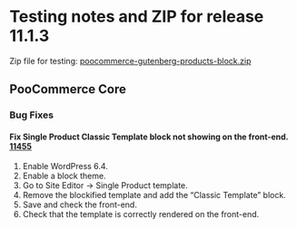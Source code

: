 # Testing notes and ZIP for release 11.1.3

Zip file for testing: [poocommerce-gutenberg-products-block.zip](https://github.com/poocommerce/poocommerce-blocks/files/13296296/poocommerce-gutenberg-products-block.zip)

## PooCommerce Core

### Bug Fixes

#### Fix Single Product Classic Template block not showing on the front-end. [11455](https://github.com/poocommerce/poocommerce-blocks/pull/11455)

1. Enable WordPress 6.4.
2. Enable a block theme.
3. Go to Site Editor → Single Product template.
4. Remove the blockified template and add the “Classic Template” block.
5. Save and check the front-end.
6. Check that the template is correctly rendered on the front-end.
